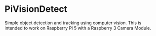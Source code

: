 # PiVisionDetect
Simple object detection and tracking using computer vision. This is intended to work on Raspberry Pi 5 with a Raspberry 3 Camera Module. 
